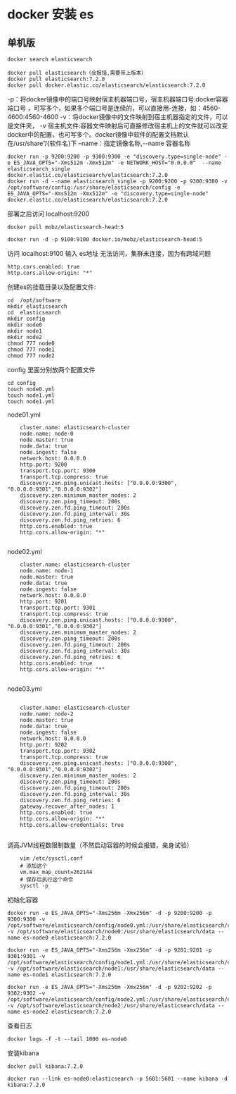 # docker 安装 es

## 单机版

    docker search elasticsearch

    docker pull elasticsearch（会报错,需要带上版本）
    docker pull elasticsearch:7.2.0
    docker pull docker.elastic.co/elasticsearch/elasticsearch:7.2.0

-p：将docker镜像中的端口号映射宿主机器端口号，宿主机器端口号:docker容器端口号 ，可写多个，如果多个端口号是连续的，可以直接用-连接，如：4560-4600:4560-4600
-v：将docker镜像中的文件映射到宿主机器指定的文件，可以是文件夹，
-v 宿主机文件:容器文件映射后可直接修改宿主机上的文件就可以改变docker中的配置，也可写多个。docker镜像中软件的配置文档默认在/usr/share”/{软件名}下
–name：指定镜像名称,--name 容器名称

    docker run -p 9200:9200 -p 9300:9300 -e "discovery.type=single-node" -e ES_JAVA_OPTS="-Xms512m -Xmx512m" -e NETWORK_HOST="0.0.0.0"  --name elasticsearch_single docker.elastic.co/elasticsearch/elasticsearch:7.2.0
    docker run -d --name elasticsearch_single -p 9200:9200 -p 9300:9300 -v /opt/software/config:/usr/share/elasticsearch/config -e ES_JAVA_OPTS="-Xms512m -Xmx512m" -e "discovery.type=single-node" docker.elastic.co/elasticsearch/elasticsearch:7.2.0
部署之后访问 localhost:9200
    
    docker pull mobz/elasticsearch-head:5
    
    docker run -d -p 9100:9100 docker.io/mobz/elasticsearch-head:5
    
访问 localhost:9100 输入 es地址 无法访问，集群未连接，因为有跨域问题
    
    http.cors.enabled: true
    http.cors.allow-origin: "*"
 
创建es的挂载目录以及配置文件:
    
    cd  /opt/software
    mkdir elasticsearch
    cd  elasticsearch
    mkdir config
    mkdir node0
    mkdir node1
    mkdir node2
    chmod 777 node0
    chmod 777 node1
    chmod 777 node2
    
config 里面分别放两个配置文件
    
    cd config
    touch node0.yml
    touch node1.yml
    touch node1.yml
    
node01.yml

````    
    cluster.name: elasticsearch-cluster
    node.name: node-0
    node.master: true
    node.data: true
    node.ingest: false
    network.host: 0.0.0.0
    http.port: 9200
    transport.tcp.port: 9300         
    transport.tcp.compress: true
    discovery.zen.ping.unicast.hosts: ["0.0.0.0:9300", "0.0.0.0:9301","0.0.0.0:9302"]
    discovery.zen.minimum_master_nodes: 2
    discovery.zen.ping_timeout: 200s
    discovery.zen.fd.ping_timeout: 200s
    discovery.zen.fd.ping_interval: 30s
    discovery.zen.fd.ping_retries: 6
    http.cors.enabled: true                                     
    http.cors.allow-origin: "*"
    
````  

node02.yml
 
````    
    cluster.name: elasticsearch-cluster
    node.name: node-1
    node.master: true
    node.data: true
    node.ingest: false
    network.host: 0.0.0.0
    http.port: 9201
    transport.tcp.port: 9301         
    transport.tcp.compress: true
    discovery.zen.ping.unicast.hosts: ["0.0.0.0:9300", "0.0.0.0:9301","0.0.0.0:9302"]
    discovery.zen.minimum_master_nodes: 2
    discovery.zen.ping_timeout: 200s
    discovery.zen.fd.ping_timeout: 200s
    discovery.zen.fd.ping_interval: 30s
    discovery.zen.fd.ping_retries: 6
    http.cors.enabled: true                                     
    http.cors.allow-origin: "*"
    
````  
node03.yml

```` 

    cluster.name: elasticsearch-cluster
    node.name: node-2
    node.master: true
    node.data: true
    node.ingest: false
    network.host: 0.0.0.0
    http.port: 9202
    transport.tcp.port: 9302         
    transport.tcp.compress: true
    discovery.zen.ping.unicast.hosts: ["0.0.0.0:9300", "0.0.0.0:9301","0.0.0.0:9302"]
    discovery.zen.minimum_master_nodes: 2
    discovery.zen.ping_timeout: 200s
    discovery.zen.fd.ping_timeout: 200s
    discovery.zen.fd.ping_interval: 30s
    discovery.zen.fd.ping_retries: 6
    gateway.recover_after_nodes: 1
    http.cors.enabled: true                                     
    http.cors.allow-origin: "*"
    http.cors.allow-credentials: true
    
````
    
调高JVM线程数限制数量（不然启动容器的时候会报错，亲身试验）

````
    vim /etc/sysctl.conf
    # 添加这个
    vm.max_map_count=262144 
    # 保存后执行这个命令
    sysctl -p
````
    
初始化容器
    

    docker run -e ES_JAVA_OPTS="-Xms256m -Xmx256m" -d -p 9200:9200 -p 9300:9300 -v /opt/software/elasticsearch/config/node0.yml:/usr/share/elasticsearch/config/elasticsearch.yml -v /opt/software/elasticsearch/node0:/usr/share/elasticsearch/data --name es-node0 elasticsearch:7.2.0
    
    docker run -e ES_JAVA_OPTS="-Xms256m -Xmx256m" -d -p 9201:9201 -p 9301:9301 -v /opt/software/elasticsearch/config/node1.yml:/usr/share/elasticsearch/config/elasticsearch.yml -v /opt/software/elasticsearch/node1:/usr/share/elasticsearch/data --name es-node1 elasticsearch:7.2.0
    
    docker run -e ES_JAVA_OPTS="-Xms256m -Xmx256m" -d -p 9202:9202 -p 9302:9302 -v /opt/software/elasticsearch/config/node2.yml:/usr/share/elasticsearch/config/elasticsearch.yml -v /opt/software/elasticsearch/node2:/usr/share/elasticsearch/data --name es-node2 elasticsearch:7.2.0

查看日志
    
    docker logs -f -t --tail 1000 es-node0
    
安装kibana
    
    docker pull kibana:7.2.0
    
    docker run --link es-node0:elasticsearch -p 5601:5601 --name kibana -d kibana:7.2.0
